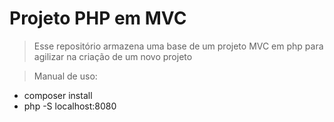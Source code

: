 # Projeto PHP em MVC

> Esse repositório armazena uma base de um projeto MVC em php para agilizar na criação de um novo projeto

> Manual de uso: 
  * composer install
  * php -S localhost:8080
  
